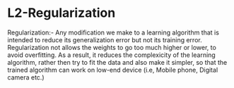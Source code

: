 # L2-Regularization

Regularization:- Any modification we make to a learning algorithm that is intended to reduce its generalization error but not its training error. Regularization not allows the weights to go too much higher or lower, to avoid overfitting. As a result, it reduces the complexicity of the learning algorithm, rather then try to fit the  data and also make it simpler, so that the trained algorithm can work on low-end device (i.e, Mobile phone, Digital camera etc.)
